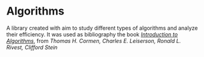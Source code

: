 # Algorithms

A library created with aim to study different types of algorithms and analyze their efficiency. It was used as bibliography the book [_Introduction to Algorithms_](https://en.wikipedia.org/wiki/Introduction_to_Algorithms), from _Thomas H. Cormen, Charles E. Leiserson, Ronald L. Rivest, Clifford Stein_
